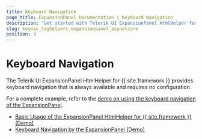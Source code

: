 ```yaml
---
title: Keyboard Navigation
page_title: ExpansionPanel Documentation | Keyboard Navigation
description: "Get started with Telerik UI ExpansionPanel HtmlHelper for the Telerik UI ExpansionPanel HtmlHelper for ASP.NET Core (MVC 6 or ASP.NET Core MVC) and learn about the accessibility support it provides through its keyboard navigation functionality."
slug: keynav_taghelpers_expansionpanel_aspnetcore
position: 3
---
```


# Keyboard Navigation

The Telerik UI ExpansionPanel HtmlHelper for {{ site.framework }} provides keyboard navigation that is always available and requires no configuration.

For a complete example, refer to the [demo on using the keyboard navigation of the ExpansionPanel](https://demos.telerik.com/aspnet-core/expansionpanel/keyboard-navigation).

* [Basic Usage of the ExpansionPanel HtmlHelper for {{ site.framework }} (Demo)](https://demos.telerik.com/aspnet-core/expansionpanel/index)
* [Keyboard Navigation by the ExpansionPanel (Demo)](https://demos.telerik.com/aspnet-core/expansionpanel/keyboard-navigation)
